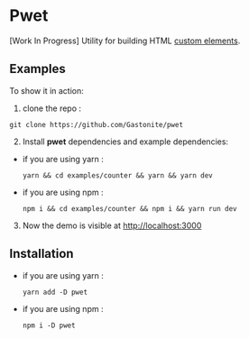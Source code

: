 # Pwet

[Work In Progress] Utility for building HTML [custom elements](https://www.w3.org/TR/custom-elements).

## Examples

To show it in action:
1. clone the repo :
```
git clone https://github.com/Gastonite/pwet
```
2. Install **pwet** dependencies and example dependencies:

- if you are using yarn :
  ```
  yarn && cd examples/counter && yarn && yarn dev
  ```
- if you are using npm :
  ```
  npm i && cd examples/counter && npm i && yarn run dev
  ```

3. Now the demo is visible at [http://localhost:3000](http://localhost:3000)


## Installation
- if you are using yarn :
  ```
  yarn add -D pwet
  ```
- if you are using npm :
  ```
  npm i -D pwet
  ```